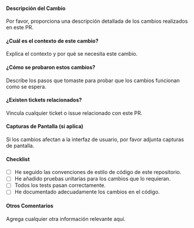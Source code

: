 #### Descripción del Cambio
Por favor, proporciona una descripción detallada de los cambios realizados en este PR.

#### ¿Cuál es el contexto de este cambio?
Explica el contexto y por qué se necesita este cambio.

#### ¿Cómo se probaron estos cambios?
Describe los pasos que tomaste para probar que los cambios funcionan como se espera.

#### ¿Existen tickets relacionados?
Vincula cualquier ticket o issue relacionado con este PR.

#### Capturas de Pantalla (si aplica)
Si los cambios afectan a la interfaz de usuario, por favor adjunta capturas de pantalla.

#### Checklist
- [ ] He seguido las convenciones de estilo de código de este repositorio.
- [ ] He añadido pruebas unitarias para los cambios que lo requieran.
- [ ] Todos los tests pasan correctamente.
- [ ] He documentado adecuadamente los cambios en el código.

#### Otros Comentarios
Agrega cualquier otra información relevante aquí.